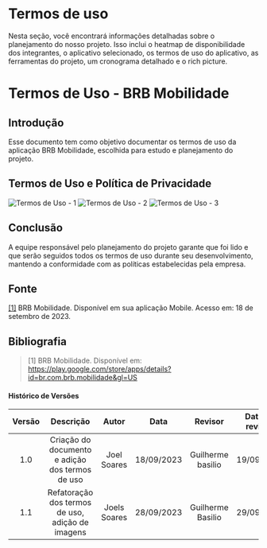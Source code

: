 # **Termos de uso**

Nesta seção, você encontrará informações detalhadas sobre o planejamento do nosso projeto. Isso inclui o heatmap de disponibilidade dos integrantes, o aplicativo selecionado, os termos de uso do aplicativo, as ferramentas do projeto, um cronograma detalhado e o rich picture.
# **Termos de Uso - BRB Mobilidade**
## **Introdução**

Esse documento tem como objetivo documentar os termos de uso da aplicação BRB Mobilidade, escolhida para estudo e planejamento do projeto.

## **Termos de Uso e Política de Privacidade**

![Termos de Uso - 1](assets/termosdeuso1.jpg)
![Termos de Uso - 2](assets/termosdeuso2.jpg)
![Termos de Uso - 3](assets/termosdeuso3.jpg)

## **Conclusão**

A equipe responsável pelo planejamento do projeto garante que foi lido e que serão seguidos todos os termos de uso durante seu desenvolvimento, mantendo a conformidade com as políticas estabelecidas pela empresa.

## **Fonte**

<a id="aa" href="#a">[1]</a> BRB Mobilidade. Disponível em sua aplicação Mobile. Acesso em: 18 de setembro de 2023.


## **Bibliografia**

> [1] BRB Mobilidade. Disponível em: https://play.google.com/store/apps/details?id=br.com.brb.mobilidade&gl=US

#### **Histórico de Versões**

| Versão |          Descrição              |     Autor      |      Data      |   Revisor     |    Data de revisão    |  
|:------:|:-------------------------------:|:--------------:|:--------------:|:-------------:|:---------------------:|
|  1.0   | Criação do documento e adição dos termos de uso  | Joel Soares    | 18/09/2023   | Guilherme basilio   | 19/09/2023     |
|  1.1   | Refatoração dos termos de uso, adição de imagens | Joels Soares   | 28/09/2023   | Guilherme Basilio   | 29/09/2023     |


